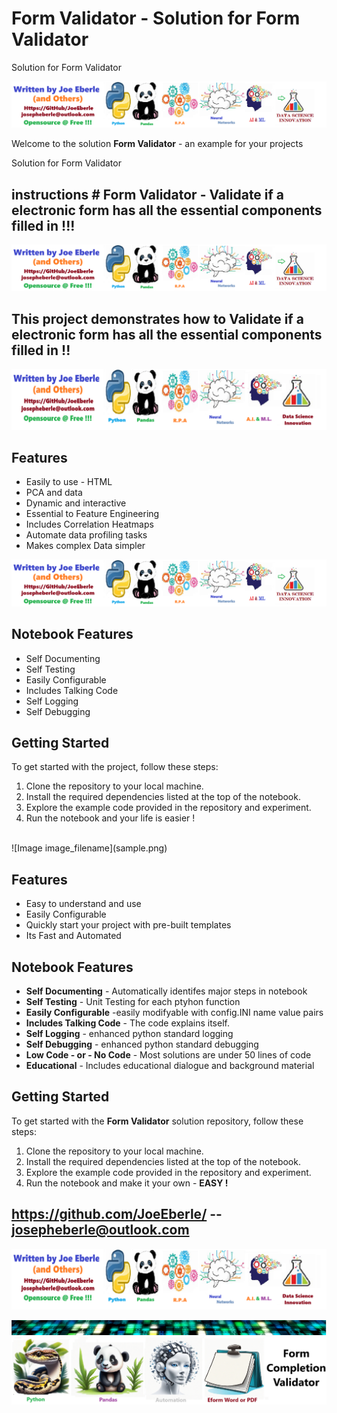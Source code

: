 
# Form Validator - Solution for Form Validator
Solution for Form Validator

![Image image_filename](code.png)

Welcome to the solution **Form Validator** - an example for your projects

Solution for Form Validator
## instructions # Form Validator - Validate if a electronic form has all the essential components filled in !!! 

![Code Logo](code.png)

## This project demonstrates how to Validate if a electronic form has all the essential components filled in !! 


![Developer Logo](developer.png)

## Features

- Easily to use - HTML 
- PCA and data
- Dynamic and interactive 
- Essential to Feature Engineering 
- Includes Correlation Heatmaps
- Automate data profiling tasks 
- Makes complex Data simpler
 

![sample Logo](sample.png)

## Notebook Features

- Self Documenting 
- Self Testing 
- Easily Configurable
- Includes Talking Code 
- Self Logging 
- Self Debugging 

## Getting Started

To get started with the project, follow these steps:

1. Clone the repository to your local machine.
2. Install the required dependencies listed at the top of the notebook.
3. Explore the example code provided in the repository and experiment.
4. Run the notebook and your life is easier !





<br>
![Image image_filename](sample.png)

## Features
- Easy to understand and use  
- Easily Configurable 
- Quickly start your project with pre-built templates
- Its Fast and Automated

## Notebook Features
- **Self Documenting** - Automatically identifes major steps in notebook 
- **Self Testing** - Unit Testing for each ptyhon function
- **Easily Configurable** -easily modifyable with config.INI name value pairs
- **Includes Talking Code** - The code explains itself.
- **Self Logging** - enhanced python standard logging   
- **Self Debugging** - enhanced python standard debugging
- **Low Code - or - No Code** - Most solutions are under 50 lines of code
- **Educational** - Includes educational dialogue and background material
    
## Getting Started
To get started with the **Form Validator** solution repository, follow these steps:
1. Clone the repository to your local machine.
2. Install the required dependencies listed at the top of the notebook.
3. Explore the example code provided in the repository and experiment.
4. Run the notebook and make it your own - **EASY !**
    
## https://github.com/JoeEberle/ -- josepheberle@outlook.com 
    
![Developer](developer.png)

![Brand](brand.png)
    ![additional_image](form_validator.png)  <br>